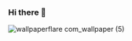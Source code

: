 ### Hi there 👋 

![wallpaperflare com_wallpaper (5)](https://user-images.githubusercontent.com/68144578/212796600-e3ef0b35-3143-4117-be5d-f067ffc0a400.jpg)




